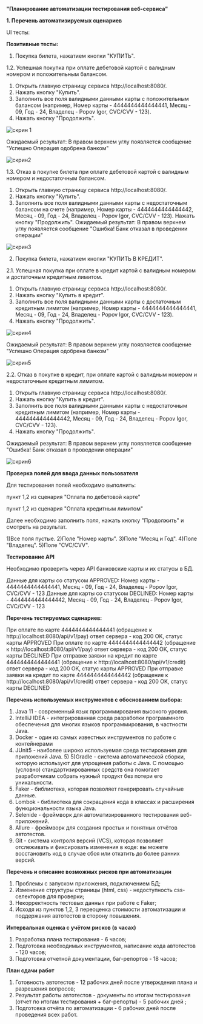 **"Планирование автоматизации тестирования веб-сервиса"**

**1. Перечень автоматизируемых сценариев**

UI тесты:

**Позитивные тесты:**

1. Покупка билета, нажатием кнопки "КУПИТЬ". 

1.2. Успешная покупка при оплате дебетовой картой с валидным номером и положительным балансом.

1) Открыть главную страницу сервиса http://localhost:8080/.
2) Нажать кнопку "Купить".
3) Заполнить все поля валидными данными карты с положительным балансом (например, Номер карты - 4444444444444441, Месяц - 09, Год - 24, Владелец - Popov Igor, CVC/CVV - 123).
4) Нажать кнопку "Продолжить".

![скрин 1](https://user-images.githubusercontent.com/102218840/178327493-d53daf1d-74a1-4e74-910e-a1497b2bd1a5.jpg)


Ожидаемый результат: В правом верхнем углу появляется сообщение "Успешно Операция одобрена банком"

![скрин2](https://user-images.githubusercontent.com/102218840/178327565-cc08b3d4-f065-4374-b80d-da3a8bb747b4.jpg)


1.3. Отказ в покупке билета при оплате дебетовой картой с валидным номером и недостаточным балансом.

1) Открыть главную страницу сервиса http://localhost:8080/.
2) Нажать кнопку "Купить".
3) Заполнить все поля валидными данными карты с недостаточным балансом на счете (например, Номер карты - 4444444444444442, Месяц - 09, Год - 24, Владелец - Popov Igor, CVC/CVV - 123).
Нажать кнопку "Продолжить".
Ожидаемый результат: В правом верхнем углу появляется сообщение "Ошибка! Банк отказал в проведении операции"

![скрин3](https://user-images.githubusercontent.com/102218840/178327643-6d85afce-e1e7-4962-9916-3a48797a8cbd.jpg)


2. Покупка билета, нажатием кнопки "КУПИТЬ В КРЕДИТ".

2.1. Успешная покупка при оплате в кредит картой с валидным номером и достаточным кредитным лимитом.

1) Открыть главную страницу сервиса http://localhost:8080/.
2) Нажать кнопку "Купить в кредит".
3) Заполнить все поля валидными данными карты с достаточным кредитным лимитом (например, Номер карты - 4444444444444441, Месяц - 09, Год - 24, Владелец - Popov Igor, CVC/CVV - 123).
4) Нажать кнопку "Продолжить".

![скрин4](https://user-images.githubusercontent.com/102218840/178327688-382ebdf5-83f4-406b-9fbf-54fac7e2b8dc.jpg)


Ожидаемый результат: В правом верхнем углу появляется сообщение "Успешно Операция одобрена банком"

![скрин5](https://user-images.githubusercontent.com/102218840/178327718-79708154-4a6c-416a-b524-74f2089f23cd.jpg)


2.2. Отказ в покупке в кредит, при оплате картой с валидным номером и недостаточным кредитным лимитом.

1) Открыть главную страницу сервиса http://localhost:8080/.
2) Нажать кнопку "Купить в кредит".
3) Заполнить все поля валидными данными карты с недостаточным кредитным лимитом (например, Номер карты - 4444444444444442, Месяц - 09, Год - 24, Владелец - Popov Igor, CVC/CVV - 123).
4) Нажать кнопку "Продолжить".

Ожидаемый результат: В правом верхнем углу появляется сообщение "Ошибка! Банк отказал в проведении операции"

![скрин6](https://user-images.githubusercontent.com/102218840/178327757-5eba56fb-f785-4aef-8bfb-5c2b2b110b70.jpg)


**Проверка полей для ввода данных пользователя**

Для тестирования полей необходимо выполнить:

пункт 1,2 из сценария "Оплата по дебетовой карте"

пункт 1,2 из сценария "Оплата кредитным лимитом"

Далее необходимо заполнить поля, нажать кнопку "Продолжить" и смотреть на результат.


1)Все поля пустые.
2)Поле "Номер карты".
3)Поле "Месяц и Год".
4)Поле "Владелец".
5)Поле "CVC/CVV".

**Тестирование API**

Необходимо проверить через API банковские карты и их статусы в БД.

Данные для карты со статусом APPROVED: 
Номер карты - 4444444444444441, Месяц - 09, Год - 24, Владелец - Popov Igor, CVC/CVV - 123 
Данные для карты со статусом DECLINED: 
Номер карты - 4444444444444442, Месяц - 09, Год - 24, Владелец - Popov Igor, CVC/CVV - 123

**Перечень тестируемых сценариев:**

При оплате по карте 4444444444444441 (обращение к http://localhost:8080/api/v1/pay) ответ сервера - код 200 OK, статус карты APPROVED
При оплате по карте 4444444444444442 (обращение к http://localhost:8080/api/v1/pay) ответ сервера - код 200 OK, статус карты DECLINED
При отправке заявки на кредит по карте 4444444444444441 (обращение к http://localhost:8080/api/v1/credit) ответ сервера - код 200 OK, статус карты APPROVED
При отправке заявки на кредит по карте 4444444444444442 (обращение к http://localhost:8080/api/v1/credit) ответ сервера - код 200 OK, статус карты DECLINED


**Перечень используемых инструментов с обоснованием выбора:**
   
   1) Java 11 - современный язык программирования высокого уровня.
   2) IntelliJ IDEA - интегрированная среда разработки программного обеспечения для многих языков программирования, в частности Java.
   3) Docker - один из самых известных инструментов по работе с контейнерами
   4) JUnit5 - наиболее широко используемая среда тестирования для приложений Java. 5)
      5)Gradle - система автоматической сборки, которую используют для упрощения работы с Java. С помощью (условно) стандартизированных средств она помогает разработчикам собрать нужный продукт без потери его уникальности.
   6) Faker - библиотека, которая позволяет генерировать случайные данные.
   7) Lombok - библиотека для сокращения кода в классах и расширения функциональности языка Java.
   8) Selenide - фреймворк для автоматизированного тестирования веб-приложений.
   9) Allure - фреймворк для создания простых и понятных отчётов автотестов.
   10) Git - система контроля версий (VCS), которая позволяет отслеживать и фиксировать изменения в коде: вы можете восстановить код в случае сбоя или откатить до более ранних версий.
    


 **Перечень и описание возможных рисков при автоматизации**


   1) Проблемы с запуском приложения, подключением БД;
   2) Изменение структуры страницы (html, css) - недоступность css-селекторов для проверки;
   3) Некорректность тестовых данных при работе с Faker;
   4) Исходя из пунктов 1,2, 3 переоценка стоимости автоматизации и поддержания автотестов в сторону повышения.


   **Интервальная оценка с учётом рисков (в часах)**
   
   1) Разработка плана тестирования - 6 часов;
   2) Подготовка необходимых инструментов, написание кода автотестов - 120 часов;
   3) Подготовка отчетной документации, баг-репортов - 18 часов;
   
   **План сдачи работ**
   
   1) Готовность автотестов - 12 рабочих дней после утверждения плана и разрешения вопросов;
   2) Результат работы автотестов - документы по итогам тестирования (отчет по итогам тестирования + баг-репорты) - 5 рабочих дней ;
   3) Подготовка отчёта по автоматизации - 6 рабочих дней после проведения всех работ.



